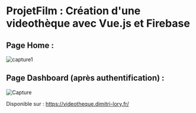 ﻿# ProjetFilm : Création d'une videothèque avec Vue.js et Firebase

## Page Home :

![capture1](https://user-images.githubusercontent.com/40861838/105151148-e6cb9d80-5b05-11eb-9a94-d97436b2454f.png)

## Page Dashboard (après authentification) :

![Capture](https://user-images.githubusercontent.com/40861838/92920827-3a7cfa80-f433-11ea-9ec9-7676fbde0112.PNG)

Disponible sur : https://videotheque.dimitri-lory.fr/
